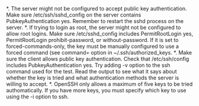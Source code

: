 *. The server might not be configured to accept public key authentication. Make sure /etc/ssh/sshd_config on the server contains PubkeyAuthentication yes. Remember to restart the sshd process on the server.
*. If trying to login as root, the server might not be configured to allow root logins. Make sure /etc/sshd_config includes PermitRootLogin yes, PermitRootLogin prohibit-password, or without-password. If it is set to forced-commands-only, the key must be manually configured to use a forced command (see command= option in ~/.ssh/authorized_keys.
*. Make sure the client allows public key authentication. Check that /etc/ssh/config includes PubkeyAuthentication yes.
Try adding -v option to the ssh command used for the test. Read the output to see what it says about whether the key is tried and what authentication methods the server is willing to accept.
*. OpenSSH only allows a maximum of five keys to be tried authomatically. If you have more keys, you must specify which key to use using the -i option to ssh.
